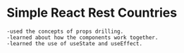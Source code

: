 # Simple React Rest Countries
```
-used the concepts of props drilling.
-learned about how the components work together.
-learned the use of useState and useEffect.
```